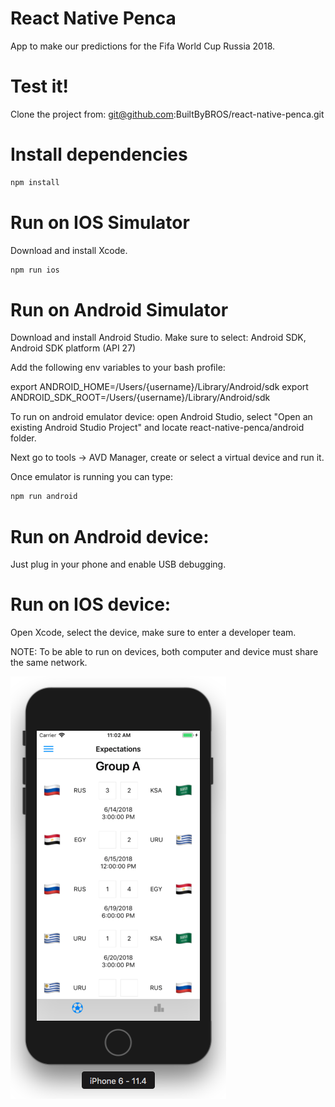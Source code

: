 # React Native Penca

App to make our predictions for the Fifa World Cup Russia 2018.

# Test it!

Clone the project from: git@github.com:BuiltByBROS/react-native-penca.git

# Install dependencies

```sh
npm install
```

# Run on IOS Simulator

Download and install Xcode.


```sh
npm run ios
```

# Run on Android Simulator

Download and install Android Studio. Make sure to select: Android SDK, Android SDK platform (API 27)

Add the following env variables to your bash profile:

export ANDROID_HOME=/Users/{username}/Library/Android/sdk
export ANDROID_SDK_ROOT=/Users/{username}/Library/Android/sdk

To run on android emulator device: open Android Studio, 
select "Open an existing Android Studio Project" and locate react-native-penca/android folder.

Next go to tools -> AVD Manager, create or select a virtual device and run it.

Once emulator is running you can type:

```sh
npm run android
```

# Run on Android device:

Just plug in your phone and enable USB debugging.

# Run on IOS device:

Open Xcode, select the device, make sure to enter a developer team.

NOTE: To be able to run on devices, both computer and device must share the same network.

![imagen del repositorio](./src/assets/dashboard.png "Dashboard")
